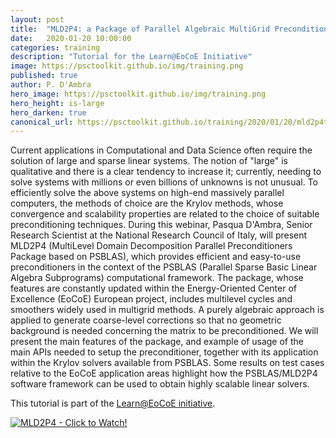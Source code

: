 ```yaml
---
layout: post
title:  "MLD2P4: a Package of Parallel Algebraic MultiGrid Preconditioners for Scalable Linear Solvers"
date:   2020-01-20 10:00:00
categories: training
description: "Tutorial for the Learn@EoCoE Initiative"
image: https://psctoolkit.github.io/img/training.png
published: true
author: P. D'Ambra
hero_image: https://psctoolkit.github.io/img/training.png
hero_height: is-large
hero_darken: true
canonical_url: https://psctoolkit.github.io/training/2020/01/20/mld2p4tutorialeocoe.html
---
```


Current applications in Computational and Data Science often require the solution of large and sparse linear systems. The notion of "large" is qualitative and there is a clear tendency to increase it; currently, needing to solve systems with millions or even billions of unknowns is not unusual. To efficiently solve the above systems on high-end massively parallel computers, the methods of choice are the Krylov methods, whose convergence and scalability properties are related to the choice of suitable preconditioning techniques. During this webinar, Pasqua D'Ambra, Senior Research Scientist at the National Research Council of Italy, will present MLD2P4 (MultiLevel Domain Decomposition Parallel Preconditioners Package based on PSBLAS), which provides efficient and easy-to-use preconditioners in the context of the PSBLAS (Parallel Sparse Basic Linear Algebra Subprograms) computational framework. The package, whose features are constantly updated within the Energy-Oriented Center of Excellence (EoCoE) European project, includes multilevel cycles and smoothers widely used in multigrid methods. A purely algebraic approach is applied to generate coarse-level corrections so that no geometric background is needed concerning the matrix to be preconditioned. We will present the main features of the package, and example of usage of the main APIs needed to setup the preconditioner, together with its application within the Krylov solvers available from PSBLAS. Some results on test cases relative to the EoCoE application areas highlight how the PSBLAS/MLD2P4 software framework can be used to obtain highly scalable linear solvers.


This tutorial is part of the [Learn@EoCoE initiative](https://www.eocoe.eu/video_resource/mld2p4-a-package-of-parallel-algebraic-multigrid-preconditioners-for-scalable-linear-solvers/).

[![MLD2P4 - Click to Watch!](https://psctoolkit.github.io/img/eocoemld2p4tutorial.png)](https://youtu.be/Hp9LLeRuFm0 "MLD2P4 - Click to Watch!")
